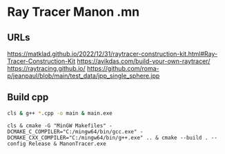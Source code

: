 

# Ray Tracer Manon .mn
## URLs

https://matklad.github.io/2022/12/31/raytracer-construction-kit.html#Ray-Tracer-Construction-Kit
https://avikdas.com/build-your-own-raytracer/
https://raytracing.github.io/
https://github.com/roma-p/jeanpaul/blob/main/test_data/jpp_single_sphere.jpp


## Build cpp
```bash
cls & g++ *.cpp -o main & main.exe 
```

```
cls & cmake -G "MinGW Makefiles" -DCMAKE_C_COMPILER="C:/mingw64/bin/gcc.exe" -DCMAKE_CXX_COMPILER="C:/mingw64/bin/g++.exe" .. & cmake --build . --config Release & ManonTracer.exe
```